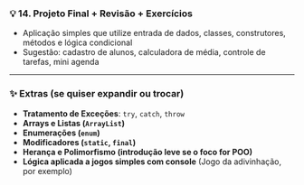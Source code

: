 ### 💡 **14. Projeto Final + Revisão + Exercícios**

* Aplicação simples que utilize entrada de dados, classes, construtores, métodos e lógica condicional
* Sugestão: cadastro de alunos, calculadora de média, controle de tarefas, mini agenda

---

### ✨ Extras (se quiser expandir ou trocar)

* **Tratamento de Exceções**: `try`, `catch`, `throw`
* **Arrays e Listas (`ArrayList`)**
* **Enumerações (`enum`)**
* **Modificadores (`static`, `final`)**
* **Herança e Polimorfismo (introdução leve se o foco for POO)**
* **Lógica aplicada a jogos simples com console** (Jogo da adivinhação, por exemplo)